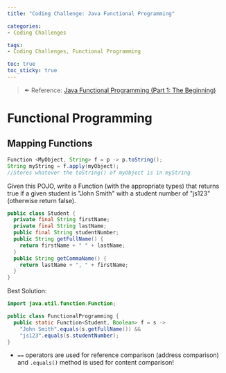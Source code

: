 ```yaml
---
title: "Coding Challenge: Java Functional Programming"

categories:
- Coding Challenges

tags:
- Coding Challenges, Functional Programming

toc: true
toc_sticky: true
---
```

> ✒ Reference: [Java Functional Programming (Part 1: The Beginning)](https://www.codewars.com/kata/54a6b43e478d8ee14c000a5d)

# Functional Programming
## Mapping Functions
```java
Function <MyObject, String> f = p -> p.toString();
String myString = f.apply(myObject); 
//Stores whatever the toString() of myObject is in myString
```

Given this POJO, write a Function (with the appropriate types) that returns true if a given student is "John Smith" with a student number of "js123" (otherwise return false).
```java 
public class Student {
  private final String firstName;
  private final String lastName;
  public final String studentNumber;
  public String getFullName() {
    return firstName + " " + lastName;
  }
  public String getCommaName() {
    return lastName + ", " + firstName;
  }
}
```
Best Solution:
```java
import java.util.function.Function;

public class FunctionalProgramming {
  public static Function<Student, Boolean> f = s -> 
    "John Smith".equals(s.getFullName()) &&
    "js123".equals(s.studentNumber);
}
```
* `==` operators are used for reference comparison (address comparison) and `.equals()` method is used for content comparison!